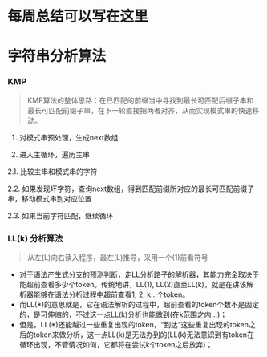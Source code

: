 # 每周总结可以写在这里

# 字符串分析算法
### KMP
> KMP算法的整体思路：在已匹配的前缀当中寻找到最长可匹配后缀子串和最长可匹配前缀子串，在下一轮直接把两者对齐，从而实现模式串的快速移动。

1. 对模式串预处理，生成next数组

2. 进入主循环，遍历主串

  2.1. 比较主串和模式串的字符

  2.2. 如果发现坏字符，查询next数组，得到匹配前缀所对应的最长可匹配前缀子串，移动模式串到对应位置

  2.3. 如果当前字符匹配，继续循环

### LL(k) 分析算法
> 从左(L)向右读入程序，最左(L)推导，采用一个(1)前看符号

* 对于语法产生式分支的预测判断，走LL分析路子的解析器，其能力完全取决于能超前查看多少个token。传统地讲，LL(1), LL(2)直至LL(k)，就是在讲该解析器能够在语法分析过程中超前查看1, 2, k…个token。
* 而LL(*)的意思就是，它在语法解析的过程中，超前查看的token个数不是固定的，是可伸缩的，不过这一点LL(k)分析也能做到(在k范围之内…)；
* 但是，LL(*)还能越过一些重复出现的token，“到达”这些重复出现的token之后的token来做分析，这一点LL(k)是无法办到的(LL(k)无法意识到有token在循环出现，不管情况如何，它都将在尝试k个token之后放弃)；
